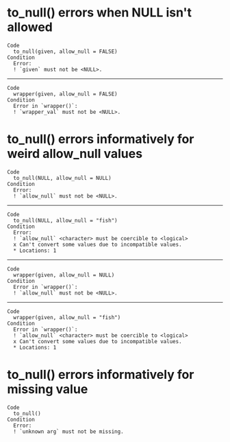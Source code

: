 # to_null() errors when NULL isn't allowed

    Code
      to_null(given, allow_null = FALSE)
    Condition
      Error:
      ! `given` must not be <NULL>.

---

    Code
      wrapper(given, allow_null = FALSE)
    Condition
      Error in `wrapper()`:
      ! `wrapper_val` must not be <NULL>.

# to_null() errors informatively for weird allow_null values

    Code
      to_null(NULL, allow_null = NULL)
    Condition
      Error:
      ! `allow_null` must not be <NULL>.

---

    Code
      to_null(NULL, allow_null = "fish")
    Condition
      Error:
      ! `allow_null` <character> must be coercible to <logical>
      x Can't convert some values due to incompatible values.
      * Locations: 1

---

    Code
      wrapper(given, allow_null = NULL)
    Condition
      Error in `wrapper()`:
      ! `allow_null` must not be <NULL>.

---

    Code
      wrapper(given, allow_null = "fish")
    Condition
      Error in `wrapper()`:
      ! `allow_null` <character> must be coercible to <logical>
      x Can't convert some values due to incompatible values.
      * Locations: 1

# to_null() errors informatively for missing value

    Code
      to_null()
    Condition
      Error:
      ! `unknown arg` must not be missing.


